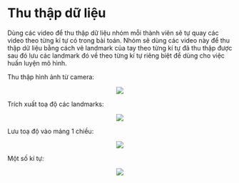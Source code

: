 # Thu thập dữ liệu

Dùng các video để thu thập dữ liệu nhóm mỗi thành viên sẽ tự quay các video theo từng kí tự có trong bài toán.
Nhóm sẽ dùng các video này để thu thập dữ liệu bằng cách vẽ landmark của tay theo từng kí tự đã thu thập được sau đó lưu các landmark đó về theo từng kí tự riêng biệt để dùng cho việc huấn luyện mô hình. 

Thu thập hình ảnh từ camera:<space><space>
 <p align="center"> 
<img src="https://user-images.githubusercontent.com/61872735/152734423-7306be5f-db6f-4c7e-90ae-f2273787a452.png">
</p>
 
Trích xuất toạ độ các landmarks: <space><space>
<p align="center"> 
<img src="https://user-images.githubusercontent.com/61872735/152734418-8b460d1d-6eda-49d4-bd04-f58123aaa81b.PNG">
</p>
 
Lưu toạ độ vào mảng 1 chiều: <space><space>
<p align="center"> 
<img src="https://user-images.githubusercontent.com/61872735/152734412-377465df-718d-4b74-9976-4570d31bd597.PNG">
</p>

Một số kí tự: <space><space>
<p align="center"> 
<img src="https://user-images.githubusercontent.com/61872735/152735426-e68ff5d2-076d-44dd-8750-90b3be41d627.png">
</p>

